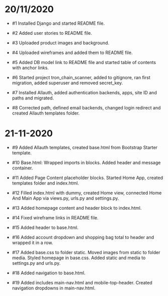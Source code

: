 # 20/11/2020
  - #1 Installed Django and started README file.

  - #2 Added user stories to README file.

  - #3 Uploaded product images and background.

  - #4 Uploaded wireframes and added them to README file.

  - #5 Added DB model link to README file and started table of contents with anchor links.

  - #6 Started project tron_chain_scanner, added to gitignore, ran first migration, added superuser and removed secret_key.

  - #7 Installed Allauth, added authentication backends, apps, site ID and paths and migrated.

  - #8 Corrected path, defined email backends, changed login redirect and created Allauth templates folder.

# 21-11-2020
  - #9 Added Allauth templates, created base.html from Bootstrap Starter template.

  - #10 Base.html: Wrapped imports in blocks. Added header and message container.

  - #11 Added Page Content placeholder blocks. Started Home App, created templates folder and index.html.

  - #12 Filled index.html with dummy, created Home view, connected Home And Main App via views.py, urls.py and settings.py.

  - #13 Added homepage content and header block to index.html.

  - #14 Fixed wireframe links in README file.

  - #15 Added header to base.html.

  - #16 Added account dropdown and shopping bag total to header and wrapped it in a row.

  - #17 Added base.css to folder static. Moved images from static to folder media. Styled homepage in base.css. Added static and media to settings.py and urls.py.

  - #18 Added navigation to base.html.

  - #19 Added includes main-nav.html and mobile-top-header. Created navigation dropdowns in main-nav.html.

  